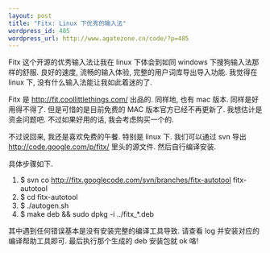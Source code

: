 ```yaml
--- 
layout: post
title: "Fitx: Linux 下优秀的输入法"
wordpress_id: 485
wordpress_url: http://www.agatezone.cn/code/?p=485
---
```

Fitx 这个开源的优秀输入法让我在 linux 下体会到如同 windows 下搜狗输入法那样的舒服. 良好的速度, 流畅的输入体验, 完整的用户词库导出导入功能. 我觉得在 linux 下, 没有什么输入法能让我如此着迷的了.

Fitx 是 <a href="http://fit.coollittlethings.com/">http://fit.coollittlethings.com/</a> 出品的. 同样地, 也有 mac 版本. 同样是好用得不得了. 但是可惜的是目前免费的 MAC 版本官方已经不再更新了. 我想估计是资金问题吧. 不过如果好用的话, 我会考虑购买一个的.

不过说回来, 我还是喜欢免费的午餐. 特别是 linux 下. 我们可以通过 svn 导出 <a href="http://code.google.com/p/fitx/">http://code.google.com/p/fitx/</a> 里头的源文件. 然后自行编译安装.

具体步骤如下.
1. $ svn co http://fitx.googlecode.com/svn/branches/fitx-autotool fitx-autotool
2. $ cd fitx-autotool
3. $ ./autogen.sh
4. $ make deb && sudo dpkg -i ../fitx_*.deb

其中遇到任何错误基本是没有安装完整的编译工具导致. 请查看 log 并安装对应的编译帮助工具即可.
最后执行那个生成的 deb 安装包就 ok 咯!
